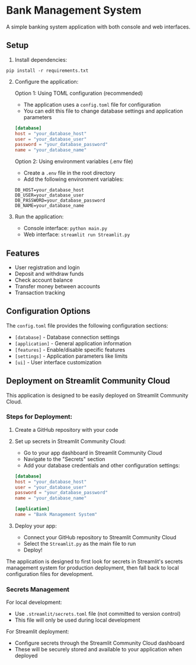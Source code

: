 # Bank Management System

A simple banking system application with both console and web interfaces.

## Setup

1. Install dependencies:
```
pip install -r requirements.txt
```

2. Configure the application:
   
   Option 1: Using TOML configuration (recommended)
   - The application uses a `config.toml` file for configuration
   - You can edit this file to change database settings and application parameters

   ```toml
   [database]
   host = "your_database_host"
   user = "your_database_user"
   password = "your_database_password"
   name = "your_database_name"
   ```

   Option 2: Using environment variables (.env file)
   - Create a `.env` file in the root directory
   - Add the following environment variables:
   ```
   DB_HOST=your_database_host
   DB_USER=your_database_user
   DB_PASSWORD=your_database_password
   DB_NAME=your_database_name
   ```

3. Run the application:
   - Console interface: `python main.py`
   - Web interface: `streamlit run Streamlit.py`

## Features

- User registration and login
- Deposit and withdraw funds
- Check account balance
- Transfer money between accounts
- Transaction tracking

## Configuration Options

The `config.toml` file provides the following configuration sections:

- `[database]` - Database connection settings
- `[application]` - General application information
- `[features]` - Enable/disable specific features
- `[settings]` - Application parameters like limits
- `[ui]` - User interface customization

## Deployment on Streamlit Community Cloud

This application is designed to be easily deployed on Streamlit Community Cloud.

### Steps for Deployment:

1. Create a GitHub repository with your code

2. Set up secrets in Streamlit Community Cloud:
   - Go to your app dashboard in Streamlit Community Cloud
   - Navigate to the "Secrets" section
   - Add your database credentials and other configuration settings:

   ```toml
   [database]
   host = "your_database_host"
   user = "your_database_user"
   password = "your_database_password"
   name = "your_database_name"
   
   [application]
   name = "Bank Management System"
   ```

3. Deploy your app:
   - Connect your GitHub repository to Streamlit Community Cloud
   - Select the `Streamlit.py` as the main file to run
   - Deploy!

The application is designed to first look for secrets in Streamlit's secrets management system
for production deployment, then fall back to local configuration files for development.

### Secrets Management

For local development:
- Use `.streamlit/secrets.toml` file (not committed to version control)
- This file will only be used during local development

For Streamlit deployment:
- Configure secrets through the Streamlit Community Cloud dashboard
- These will be securely stored and available to your application when deployed
